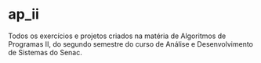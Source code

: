 # ap_ii
Todos os exercícios e projetos criados na matéria de Algoritmos de Programas II, do segundo semestre do curso de Análise e Desenvolvimento de Sistemas do Senac.
